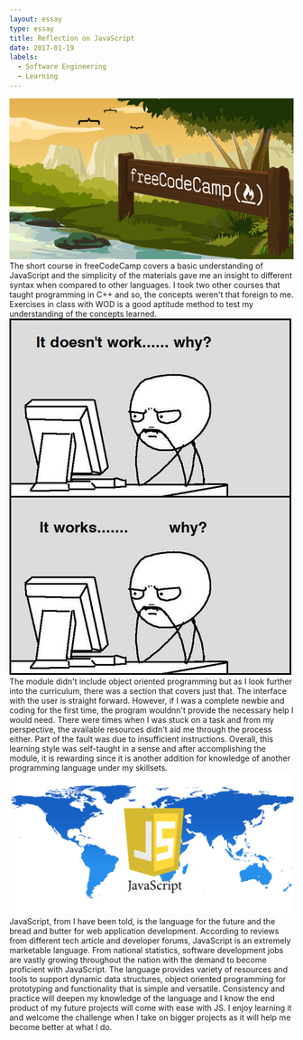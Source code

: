 ```yaml
---
layout: essay
type: essay
title: Reflection on JavaScript
date: 2017-01-19
labels:
  - Software Engineering
  - Learning
---
```


<img class="ui medium left circular floated image" src="../images/wide-social-banner.png">
   The short course in freeCodeCamp covers a basic understanding of JavaScript and the simplicity of the materials gave me an insight to different syntax when compared to other languages. I took two other courses that taught programming in C++ and so, the concepts weren't that foreign to me. Exercises in class with WOD is a good aptitude method to test my understanding of the concepts learned.


<img class="ui small right rounded floated image" src="../images/ddd4470c6f09c8c173ed4832cae73810.jpeg">
    The module didn't include object oriented programming but as I look further into the curriculum, there was a section that covers just that. The interface with the user is straight forward. However, if I was a complete newbie and coding for the first time, the program wouldnn't provide the necessary help I would need. There were times when I was stuck on a task and from my perspective, the available resources didn't aid me through the process either. Part of the fault was due to insufficient instructions. Overall, this learning style was self-taught in a sense and after accomplishing the module, it is rewarding since it is another addition for knowledge of another programming language under my skillsets.

<img class="ui medium left circular floated image" src="../images/0506.sdt-javascript.jpeg">
    JavaScript, from I have been told, is the language for the future and the bread and butter for web application development. According to reviews from different tech article and developer forums, JavaScript is an extremely marketable language. From national statistics, software development jobs are vastly growing throughout the nation with the demand to become proficient with JavaScript. The language provides variety of resources and tools to support dynamic data structures, object oriented programming for prototyping and functionality that is simple and versatile. Consistency and practice will deepen my knowledge of the language and I know the end product of my future projects will come with ease with JS. I enjoy learning it and welcome the challenge when I take on bigger projects as it will help me become better at what I do.
